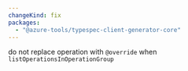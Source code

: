 ```yaml
---
changeKind: fix
packages:
  - "@azure-tools/typespec-client-generator-core"
---
```


do not replace operation with `@override` when `listOperationsInOperationGroup`